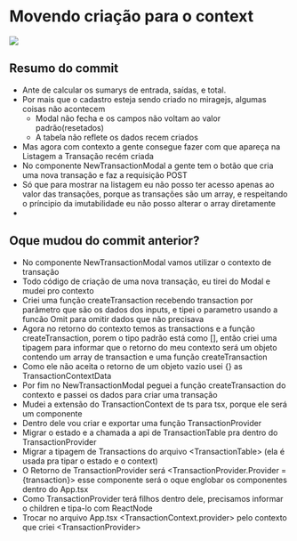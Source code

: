 # Movendo criação para o context

![](https://imgur.com/ilan0K9.png)

## Resumo do commit
* Ante de calcular os sumarys de entrada, saídas, e total.
* Por mais que o cadastro esteja sendo criado no miragejs, algumas coisas não acontecem
  - Modal não fecha e os campos não voltam ao valor padrão(resetados)
  - A tabela não reflete os dados recem criados
* Mas agora com contexto a gente consegue fazer com que apareça na Listagem a Transação recém criada
* No componente NewTransactionModal a gente tem o botão que cria uma nova transação e faz a requisição POST
* Só que para mostrar na listagem eu não posso ter acesso apenas ao valor das transações, porque as transações 
são um array, e respeitando o príncipio da imutabilidade eu não posso alterar o array diretamente
*

## Oque mudou do commit anterior?

* No componente NewTransactionModal vamos utilizar o contexto de transação
* Todo código de criação de uma nova transação, eu tirei do Modal e mudei pro contexto
* Criei uma função createTransaction recebendo transaction por parâmetro que são os dados dos inputs,
e tipei o parametro usando a funcão Omit para omitir dados que não precisava
* Agora no retorno do contexto temos as transactions e a função createTransaction, porem o tipo padrão 
está como [], então criei uma tipagem para informar que o retorno do meu contexto será um objeto contendo
um array de transaction e uma função createTransaction
* Como ele não aceita o retorno de um objeto vazio usei {} as TransactionContextData
* Por fim no NewTransactionModal peguei a função createTransaction do contexto e passei os dados para 
criar uma transação
* Mudei a extensão do TransactionContext de ts para tsx, porque ele será um componente
* Dentro dele vou criar e exportar uma função TransactionProvider
* Migrar o estado e a chamada a api de TransactionTable pra dentro do TransactionProvider
* Migrar a tipagem de Transactions do arquivo &lt;TransactionTable&gt; (ela é usada pra tipar o estado e o context)
* O Retorno de TransactionProvider será &lt;TransactionProvider.Provider ={transaction}&gt;
esse componente será o oque englobar os componentes dentro do App.tsx
* Como TransactionProvider terá filhos dentro dele, precisamos informar o children e tipa-lo com ReactNode
* Trocar no arquivo App.tsx &lt;TransactionContext.provider&gt; pelo contexto que criei &lt;TransactionProvider&gt;

